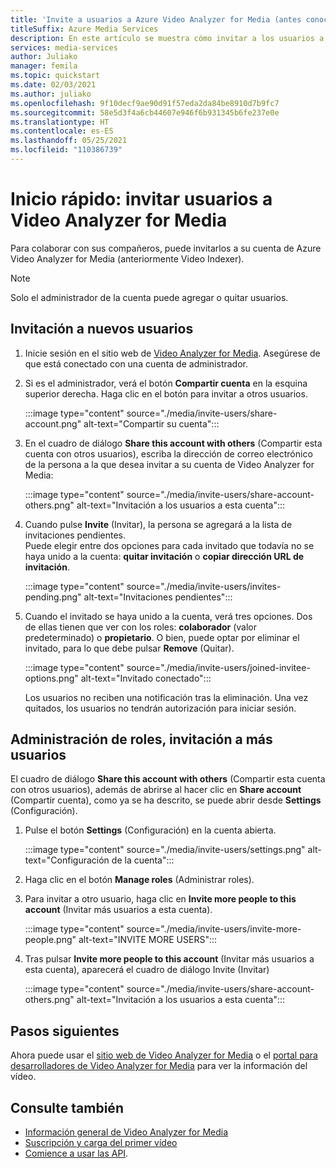 ```yaml
---
title: 'Invite a usuarios a Azure Video Analyzer for Media (antes conocido como Video Analyzer for Media): Azure'
titleSuffix: Azure Media Services
description: En este artículo se muestra cómo invitar a los usuarios a Azure Video Analyzer for Media (antes conocido como Video Analyzer for Media).
services: media-services
author: Juliako
manager: femila
ms.topic: quickstart
ms.date: 02/03/2021
ms.author: juliako
ms.openlocfilehash: 9f10decf9ae90d91f57eda2da84be8910d7b9fc7
ms.sourcegitcommit: 58e5d3f4a6cb44607e946f6b931345b6fe237e0e
ms.translationtype: HT
ms.contentlocale: es-ES
ms.lasthandoff: 05/25/2021
ms.locfileid: "110386739"
---
```

# <a name="quickstart-invite-users-to-video-analyzer-for-media"></a>Inicio rápido: invitar usuarios a Video Analyzer for Media

Para colaborar con sus compañeros, puede invitarlos a su cuenta de Azure Video Analyzer for Media (anteriormente Video Indexer). 

> [!NOTE]
> Solo el administrador de la cuenta puede agregar o quitar usuarios.

## <a name="invite-new-users"></a>Invitación a nuevos usuarios

1. Inicie sesión en el sitio web de [Video Analyzer for Media](https://www.videoindexer.ai/). Asegúrese de que está conectado con una cuenta de administrador.
1. Si es el administrador, verá el botón **Compartir cuenta** en la esquina superior derecha. Haga clic en el botón para invitar a otros usuarios. 

    :::image type="content" source="./media/invite-users/share-account.png" alt-text="Compartir su cuenta":::
1. En el cuadro de diálogo **Share this account with others** (Compartir esta cuenta con otros usuarios), escriba la dirección de correo electrónico de la persona a la que desea invitar a su cuenta de Video Analyzer for Media:

    :::image type="content" source="./media/invite-users/share-account-others.png" alt-text="Invitación a los usuarios a esta cuenta":::  
1. Cuando pulse **Invite** (Invitar), la persona se agregará a la lista de invitaciones pendientes. <br/>Puede elegir entre dos opciones para cada invitado que todavía no se haya unido a la cuenta: **quitar invitación** o **copiar dirección URL de invitación**.

    :::image type="content" source="./media/invite-users/invites-pending.png" alt-text="Invitaciones pendientes":::  
1. Cuando el invitado se haya unido a la cuenta, verá tres opciones. Dos de ellas tienen que ver con los roles: **colaborador** (valor predeterminado) o **propietario**. O bien, puede optar por eliminar el invitado, para lo que debe pulsar **Remove** (Quitar).

    :::image type="content" source="./media/invite-users/joined-invitee-options.png" alt-text="Invitado conectado":::  

    Los usuarios no reciben una notificación tras la eliminación. Una vez quitados, los usuarios no tendrán autorización para iniciar sesión.

## <a name="manage-roles-invite-more-users"></a>Administración de roles, invitación a más usuarios

El cuadro de diálogo **Share this account with others** (Compartir esta cuenta con otros usuarios), además de abrirse al hacer clic en **Share account** (Compartir cuenta), como ya se ha descrito, se puede abrir desde **Settings** (Configuración).

1. Pulse el botón **Settings** (Configuración) en la cuenta abierta. 

    :::image type="content" source="./media/invite-users/settings.png" alt-text="Configuración de la cuenta":::  
1. Haga clic en el botón **Manage roles** (Administrar roles).
1. Para invitar a otro usuario, haga clic en **Invite more people to this account** (Invitar más usuarios a esta cuenta).

    :::image type="content" source="./media/invite-users/invite-more-people.png" alt-text="INVITE MORE USERS":::  
1. Tras pulsar **Invite more people to this account** (Invitar más usuarios a esta cuenta), aparecerá el cuadro de diálogo Invite (Invitar)
 
    :::image type="content" source="./media/invite-users/share-account-others.png" alt-text="Invitación a los usuarios a esta cuenta":::  

## <a name="next-steps"></a>Pasos siguientes

Ahora puede usar el [sitio web de Video Analyzer for Media](video-indexer-view-edit.md) o el [portal para desarrolladores de Video Analyzer for Media](video-indexer-use-apis.md) para ver la información del vídeo.

## <a name="see-also"></a>Consulte también

- [Información general de Video Analyzer for Media](video-indexer-overview.md)
- [Suscripción y carga del primer vídeo](video-indexer-get-started.md)
- [Comience a usar las API](video-indexer-use-apis.md).
